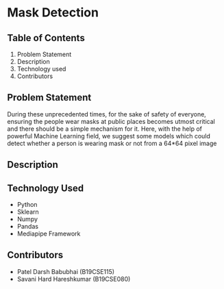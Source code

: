 # Mask Detection

## Table of Contents

1. Problem Statement
2. Description
3. Technology used
4. Contributors

## Problem Statement

During these unprecedented times, for the sake of safety of everyone, ensuring the people wear masks at public places becomes utmost critical and there should be a 
simple mechanism for it. Here, with the help of powerful Machine Learning field, we suggest some models which could detect whether a person is wearing mask or not 
from a 64*64 pixel image

## Description

## Technology Used

- Python
- Sklearn
- Numpy
- Pandas
- Mediapipe Framework

## Contributors

- Patel Darsh Babubhai (B19CSE115)
- Savani Hard Hareshkumar (B19CSE080)
